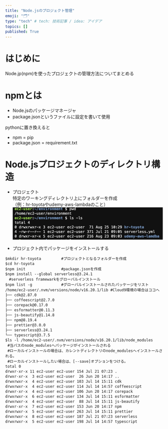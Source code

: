 ```yaml
---
title: "Node.jsのプロジェクト管理"
emoji: "🗂"
type: "tech" # tech: 技術記事 / idea: アイデア
topics: []
published: True
---
```


# はじめに　
Node.jp(npm)を使ったプロジェクトの管理方法についてまとめる

# npmとは
* Node.jsのパッケージマネージャ
* package.jsonというファイルに設定を書いて使用

pythonに置き換えると  
* npm = pip
* package.json = requirement.txt

# Node.jsプロジェクトのディレクトリ構造
* プロジェクト  
特定のワーキングディレクトリ上にフォルダーを作成  
（例：hr-toyotaやudemy-aws-lambdaのこと）  
![](/images/npm_tree_list.png)

* プロジェクト内でパッケージをインストールする
```
$mkdir hr-toyota         #プロジェクトとなるフォルダーを作成  
$cd hr-toyota  
$npm init                #package.jsonを作成
$npm install --global serverless@3.24.1  
　#serverless framewarkをグローバルインストール
$npm list -g             #グローバルインストールされたパッケージをリスト
/home/ec2-user/.nvm/versions/node/v16.20.1/lib #Cloud9環境の場合はココへ
├── cdk@2.87.0
├── coffeescript@2.7.0
├── corepack@0.17.0
├── esformatter@0.11.3
├── js-beautify@1.14.8
├── npm@8.19.4
├── prettier@3.0.0
├── serverless@3.24.1
└── typescript@3.7.5
$ls -l /home/ec2-user/.nvm/versions/node/v16.20.1/lib/node_modules
 #当パスのnode_modulesへパッケージがインストールされる
 #ローカルインストールの場合は、カレントディレクトリのnode_modulesへインストールされる。
 #ローカルインストールしたい場合は、[--save]オプションをつける。
total 0
drwxr-xr-x 11 ec2-user ec2-user 154 Jul 21 07:23 .
drwxr-xr-x  3 ec2-user ec2-user  26 Jun 20 14:17 ..
drwxrwxr-x  4 ec2-user ec2-user 103 Jul 14 15:11 cdk
drwxrwxr-x  4 ec2-user ec2-user 114 Jul 14 14:57 coffeescript
drwxr-xr-x  4 ec2-user ec2-user 106 Jun 20 14:17 corepack
drwxrwxr-x  6 ec2-user ec2-user 134 Jul 14 15:11 esformatter
drwxrwxr-x  4 ec2-user ec2-user  88 Jul 14 15:11 js-beautify
drwxr-xr-x  7 ec2-user ec2-user 153 Jun 20 14:17 npm
drwxrwxr-x  5 ec2-user ec2-user 263 Jul 14 15:11 prettier
drwxrwxr-x  8 ec2-user ec2-user 187 Jul 21 07:23 serverless
drwxrwxr-x  5 ec2-user ec2-user 198 Jul 14 14:57 typescript
```

